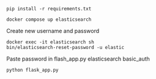 ```
pip install -r requirements.txt
```

```
docker compose up elasticsearch
```

Create new username and password 
```
docker exec -it elasticsearch sh
bin/elasticsearch-reset-password -u elastic
```
Paste password in flash_app.py elasticsearch basic_auth
```
python flask_app.py
```